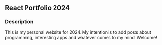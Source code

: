 ## React Portfolio 2024

### Description
This is my personal website for 2024. My intention is to add posts about programming, interesting apps and whatever comes to my mind. Welcome!
